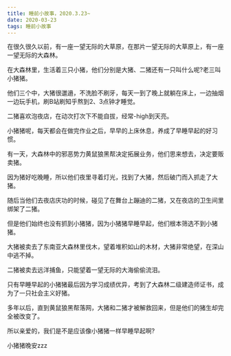 ```yaml
---
title: 睡前小故事，2020.3.23~
date: 2020-03-23
tags: 睡前小故事
---
```


在很久很久以前，有一座一望无际的大草原，在那片一望无际的大草原上，有一座一望无际的大森林。

在大森林里，生活着三只小猪，他们分别是大猪、二猪还有一只叫什么呢?老三叫小猪猪。

他们三个中，大猪很邋遢，不洗脸不刷牙，每天一到了晚上就躺在床上，一边抽烟一边玩手机，刷B站刷知乎熬到2、3点钟才睡觉。<!-- more -->

二猪喜欢泡夜店，在动次打次下不能自拔，经常-high到天亮。

小猪猪呢，每天都会在做完作业之后，早早的上床休息，养成了早睡早起的好习惯。

有一天，大森林中的邪恶势力黄鼠狼黑帮决定拓展业务，他们思来想去，决定要贩卖猪。

因为猪好吃晚睡，所以他们夜里寻着灯光，找到了大猪，然后破门而入抓走了大猪。

随后当他们去夜店庆功的时候，碰见了在舞台上蹦迪的二猪，又在夜店的卫生间里绑架了二猪。

但是他们始终也没有抓到小猪猪，因为小猪猪早睡早起，他们根本筛选不到小猪猪。

大猪被卖去了东南亚大森林里伐木，望着堆积如山的木材，大猪非常绝望，在深山中逃不掉。

二猪被卖去远洋捕鱼，只能望着一望无际的大海偷偷流泪。

只有早睡早起的小猪猪最后因为学习成绩优异，考到了大森林二级建造师证书，成为了一只社会主义好猪。

多年以后，直到黄鼠狼黑帮落网，大猪和二猪才被解救回来，但是他们的猪生却完全被改变了。

所以亲爱的，我们是不是应该像小猪猪一样早睡早起啊?

小猪猪晚安zzz
